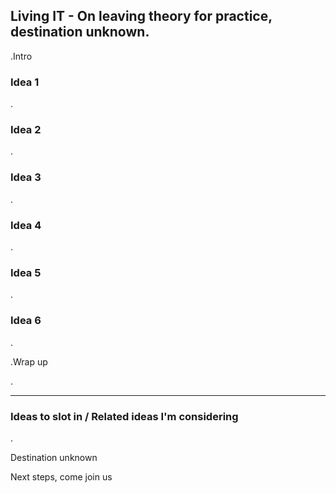## Living IT - On leaving theory for practice, destination unknown.

.Intro

### Idea 1

.

### Idea 2

.

### Idea 3

.

### Idea 4

.

### Idea 5

.

### Idea 6

.

.Wrap up

.



****

### Ideas to slot in / Related ideas I'm considering

.

Destination unknown

Next steps, come join us





